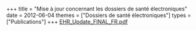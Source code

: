 +++
title = "Mise à jour concernant les dossiers de santé électroniques"
date = 2012-06-04
themes = ["Dossiers de santé électroniques"]
types = ["Publications"]
+++
[EHR\_Update\_FINAL\_FR.pdf](/files/EHR_Update_FINAL_FR.pdf)
